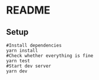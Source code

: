 # README

## Setup

```
#Install dependencies
yarn install
#Check whether everything is fine
yarn test
#Start dev server
yarn dev
```

